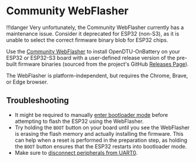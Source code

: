 # Community WebFlasher

!!!danger
    Very unfortunately, the Community WebFlasher currently has a maintenance
    issue. Consider it deprecated for ESP32 (non-S3), as it is unable to select
    the correct firmware binary blob for ESP32 chips.

Use the [Community WebFlasher](https://solar.metacontrol.eu/opendtu-onbattery-webflasher/)
to install OpenDTU-OnBattery on your ESP32 or ESP32-S3 board with a
user-defined release version of the pre-built firmware binaries (sourced from
the project's GitHub [Releases Page](https://github.com/hoylabs/OpenDTU-OnBattery/releases)).

The WebFlasher is platform-independent, but requires the Chrome, Brave, or Edge browser.

## Troubleshooting

* It might be required to manually [enter bootloader mode](flash_esp.md#bootloader-mode)
  before attempting to flash the ESP32 using the WebFlasher.
* Try holding the `BOOT` button on your board until you see the WebFlasher is
  erasing the flash memory and actually installing the firmware. This can help
  when a reset is performed in the preparation step, as holding the `BOOT`
  button ensures that the ESP32 restarts into bootloader mode.
* Make sure to [disconnect peripherals from UART0](flash_esp.md#free-uart0).
